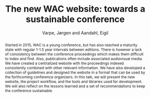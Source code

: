 ---
title: "The new WAC website: towards a sustainable conference"
abstract: "Started in 2015,  WAC is a young conference,  but has also reached  a  maturity  state  with  regular  1-1.5  year  intervals between  editions.   There  is  however  a  lack  of  consistency between the conference proceedings which makes them difficult to index and find.  Also, publications often include associated audiovisual media.  We have created a centralized website with the proceedings indexed consistently combined with other relevant information.  We have also developed a collection of guidelines and designed the website in a format that can be used by the forthcoming conference organizers. In this talk, we will present the new website, the project workflow, and the tools and libraries used for development. We  will  also  reflect  on  the  lessons  learned  and  a  set  of recommendations to keep the conference sustainable."
address: "Trondheim, Norway"
booktitle: "Proceedings of the International Web Audio Conference"
editor: "Xambó, Anna and Martín, Sara R. and Roma, Gerard"
month: "December"
publisher: "NTNU"
series: "WAC '19"
pages: "113"
id: "2019_46"
author: "Varpe, Jørgen and Aandahl, Eigil"
webAuthor: "Jørgen Varpe, Eigil Aandahl"
track: "Talk"
year: "2019"
tags: year2019
media: https://youtu.be/reQCYHjfkzY
pdflink: "/_data/papers/pdf/2019/2019_46.pdf"
ISSN: "2663-5844"
---